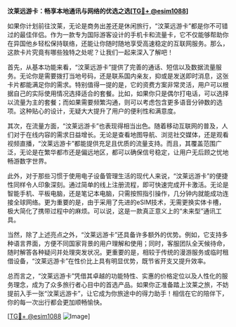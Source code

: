 **汶莱远游卡：畅享本地通讯与网络的优选之选[[TG💪+ @esim1088](https://t.me/s/esim1088)]**

如果你计划前往汶莱，无论是商务出差还是休闲旅行，“汶莱远游卡”都是你不可错过的最佳伴侣。作为一款专为国际游客设计的手机卡和流量卡，它不仅能够帮助你在异国他乡轻松保持联络，还能让你随时随地享受高速稳定的互联网服务。那么，这款卡片究竟有哪些独特之处呢？让我们一起来深入了解吧！

首先，从基本功能来看，“汶莱远游卡”提供了完善的通话、短信以及数据流量服务。无论你是需要拨打当地号码，还是联系国内亲友，抑或是发送即时消息，这张卡片都能满足你的需求。特别值得一提的是，它的资费方案非常灵活，用户可以根据自己的实际使用情况选择适合的套餐。比如，如果你只是偶尔打电话，可以选择以流量为主的套餐；而如果需要频繁沟通，则可以考虑包含更多语音分钟数的选项。这种贴心的设计，无疑大大提升了用户的便利性和满意度。

其次，在流量方面，“汶莱远游卡”也表现得相当出色。随着移动互联网的普及，人们对于在线内容的需求日益增长。无论是查看地图导航、浏览社交媒体，还是观看视频直播，“汶莱远游卡”都能提供充足且优质的流量支持。而且，其覆盖范围广泛，无论是在繁华都市还是偏远地区，都可以确保信号稳定，让用户无后顾之忧地畅游数字世界。

此外，对于那些习惯于使用电子设备管理生活的现代人来说，“汶莱远游卡”的便捷性同样令人印象深刻。通过简单的线上注册流程，即可快速完成开卡激活。无论是智能手机、平板电脑，还是笔记本电脑，只需按照指引操作，几分钟内就能成功连接全球网络。更为重要的是，由于采用了先进的eSIM技术，无需更换实体卡槽，极大简化了携带过程中的麻烦。可以说，这是一款真正意义上的“未来型”通讯工具。

当然，除了上述亮点之外，“汶莱远游卡”还具备许多额外的优势。例如，它支持多种语言界面，方便不同国家背景的用户理解和使用；同时，客服团队全天候待命，随时解答各种疑问并处理突发状况。更重要的是，相较于传统的漫游服务或临时租借设备，“汶莱远游卡”在性价比上具有明显优势，既节省开支又提升效率。

总而言之，“汶莱远游卡”凭借其卓越的功能特性、实惠的价格定位以及人性化的服务理念，成为了众多旅行者心目中的首选产品。如果你正准备踏上汶莱之旅，不妨提前入手一张“汶莱远游卡”，让它成为你旅途中的得力助手！相信在它的陪伴下，你的每一次出行都会更加顺畅愉快。

[[TG💪+ @esim1088](https://t.me/s/esim1088) ![Image](https://i.postimg.cc/4NQfJmqS/Snipaste-2025-05-13-00-14-12.png)]